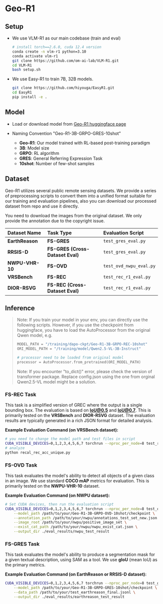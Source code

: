 # Geo-R1

## Setup
* We use VLM-R1 as our main codebase (train and eval)
  ```bash
  # install torch==2.6.0, cuda 12.4 version
  conda create -n vlm-r1 python=3.10
  conda activate vlm-r1
  git clone https://github.com/om-ai-lab/VLM-R1.git
  cd VLM-R1
  bash setup.sh
  ```

* We use Easy-R1 to train 7B, 32B models.
  ```bash
  git clone https://github.com/hiyouga/EasyR1.git
  cd EasyR1
  pip install -e .
  ```
## Model
* Load or download model from [Geo-R1 huggingface page](https://huggingface.co/Geo-R1)
  
* Naming Convention "Geo-R1-3B-GRPO-GRES-10shot"
  * **Geo-R1**: Our model trained with RL-based post-training paradigm 
  * **3B**: Model size
  * **GRPO**: RL algorithm
  * **GRES**: General Referring Expression Task
  * **10shot**: Number of few-shot samples


## Dataset
Geo-R1 utilizes several public remote sensing datasets. We provide a series of preprocessing scripts to convert them into a unified format suitable for our training and evaluation pipelines, also you can download our processed dataset from repo and use it directly.

You need to download the images from the original dataset. We only provide the annotation due to the copyright issue.

| Dataset Name | Task Type | Evaluation Script |
| :--- | :--- | :--- |
| **EarthReason** | **FS-GRES** | `test_gres_eval.py` |
| **RRSIS-D** | **FS-GRES (Cross-Dataset Eval)** | `test_gres_eval.py` |
| **NWPU-VHR-10** | **FS-OVD** | `test_ovd_nwpu_eval.py` |
| **VRSBench** | **FS-REC** | `test_rec_r1_eval.py` |
| **DIOR-RSVG** | **FS-REC (Cross-Dataset Eval)** | `test_rec_r1_eval.py` |


## Inference
> Note: If you train your model in your env, you can directly use the following scripts. However, if you use the checkpoint from huggingface, you have to load the AutoProcessor from the original Qwen model, e.g.
> ```python
> MODEL_PATH = "/training/dapo-ckpt/Geo-R1-3B-GRPO-REC-10shot"
> ORI_MODEL_PATH = "/training/model/Qwen2.5-VL-3B-Instruct"
>
> # processor need to be loaded from original model
> processor = AutoProcessor.from_pretrained(ORI_MODEL_PATH)
> ```
> Note: If you encounter "to_dict()" error, please check the version of transformer package. Replace config.json using the one from orginal Qwen2.5-VL model might be a solution.

### FS-REC Task
This task is a simplified version of GREC where the output is a single bounding box. The evaluation is based on **IoU@0.5** and **IoU@0.7**. This is primarily tested on the **VRSBench** and **DIOR-RSVG** dataset. The evaluation results are typically generated in a rich JSON format for detailed analysis.

**Example Evaluation Command (on VRSBench dataset):**
```bash
# you need to change the model path and test files in script
CUDA_VISIBLE_DEVICES=0,1,2,3,4,5,6,7 torchrun --nproc_per_node=8 test_rec_r1_eval.py
# analyze
python recal_rec_acc_unique.py
```


### FS-OVD Task
This task evaluates the model's ability to detect all objects of a given class in an image. We use standard **COCO mAP** metrics for evaluation. This is primarily tested on the **NWPU-VHR-10** dataset.

**Example Evaluation Command (on NWPU dataset):**
```bash
# Set CUDA devices, then run the evaluation script
CUDA_VISIBLE_DEVICES=0,1,2,3,4,5,6,7 torchrun --nproc_per_node=8 test_ovd_nwpu_eval.py \
    --model_path /path/to/your/Geo-R1-3B-GRPO-OVD-10shot/checkpoint \
    --annotation_path /path/to/your/nwpu/annotations_test_set_new.json \
    --image_root /path/to/your/nwpu/positive_image_set \
    --exist_cat_path /path/to/your/nwpu/nwpu_exist_cat.json \
    --output_dir ./eval_results/nwpu_test_result
```

### FS-GRES Task

This task evaluates the model's ability to produce a segmentation mask for a given textual description, using SAM as a tool. We use **gIoU** (mean IoU) as the primary metrics.

**Example Evaluation Command (on EarthReason or RRSIS-D dataset):**
```bash
CUDA_VISIBLE_DEVICES=0,1,2,3,4,5,6,7 torchrun --nproc_per_node=8 test_gres_eval.py \
    --model_path /path/to/your/Geo-R1-3B-GRPO-GRES-10shot/checkpoint \
    --data_path /path/to/your/test_earthreason_final.jsonl \
    --output_dir ./eval_results/earthreason_test_result
```




<!--
**Geo-R1/geo-r1** is a ✨ _special_ ✨ repository because its `README.md` (this file) appears on your GitHub profile.

Here are some ideas to get you started:

- 🔭 I’m currently working on ...
- 🌱 I’m currently learning ...
- 👯 I’m looking to collaborate on ...
- 🤔 I’m looking for help with ...
- 💬 Ask me about ...
- 📫 How to reach me: ...
- 😄 Pronouns: ...
- ⚡ Fun fact: ...
-->
